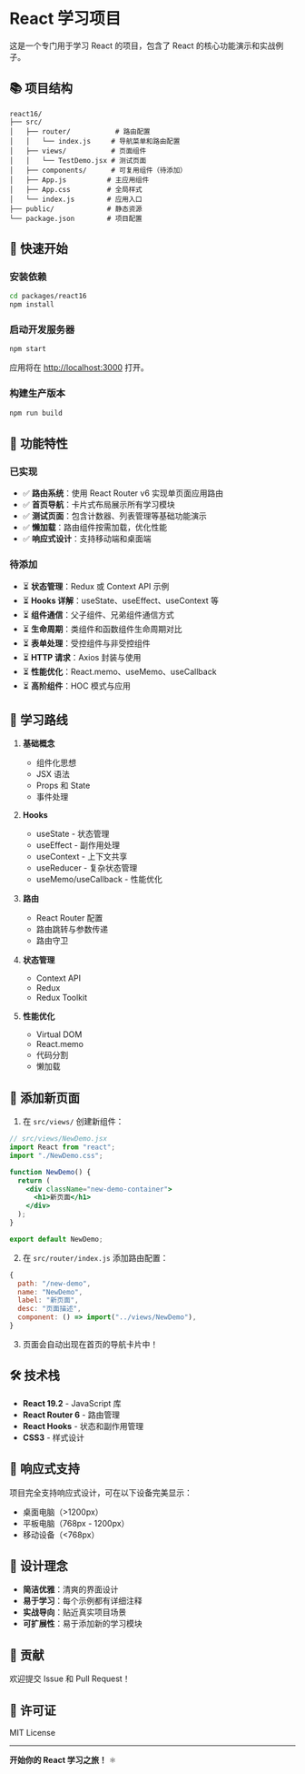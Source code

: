 # React 学习项目

这是一个专门用于学习 React 的项目，包含了 React 的核心功能演示和实战例子。

## 📚 项目结构

```
react16/
├── src/
│   ├── router/           # 路由配置
│   │   └── index.js     # 导航菜单和路由配置
│   ├── views/           # 页面组件
│   │   └── TestDemo.jsx # 测试页面
│   ├── components/      # 可复用组件（待添加）
│   ├── App.js          # 主应用组件
│   ├── App.css         # 全局样式
│   └── index.js        # 应用入口
├── public/             # 静态资源
└── package.json        # 项目配置
```

## 🚀 快速开始

### 安装依赖

```bash
cd packages/react16
npm install
```

### 启动开发服务器

```bash
npm start
```

应用将在 [http://localhost:3000](http://localhost:3000) 打开。

### 构建生产版本

```bash
npm run build
```

## 📖 功能特性

### 已实现

- ✅ **路由系统**：使用 React Router v6 实现单页面应用路由
- ✅ **首页导航**：卡片式布局展示所有学习模块
- ✅ **测试页面**：包含计数器、列表管理等基础功能演示
- ✅ **懒加载**：路由组件按需加载，优化性能
- ✅ **响应式设计**：支持移动端和桌面端

### 待添加

- ⏳ **状态管理**：Redux 或 Context API 示例
- ⏳ **Hooks 详解**：useState、useEffect、useContext 等
- ⏳ **组件通信**：父子组件、兄弟组件通信方式
- ⏳ **生命周期**：类组件和函数组件生命周期对比
- ⏳ **表单处理**：受控组件与非受控组件
- ⏳ **HTTP 请求**：Axios 封装与使用
- ⏳ **性能优化**：React.memo、useMemo、useCallback
- ⏳ **高阶组件**：HOC 模式与应用

## 🎯 学习路线

1. **基础概念**

   - 组件化思想
   - JSX 语法
   - Props 和 State
   - 事件处理

2. **Hooks**

   - useState - 状态管理
   - useEffect - 副作用处理
   - useContext - 上下文共享
   - useReducer - 复杂状态管理
   - useMemo/useCallback - 性能优化

3. **路由**

   - React Router 配置
   - 路由跳转与参数传递
   - 路由守卫

4. **状态管理**

   - Context API
   - Redux
   - Redux Toolkit

5. **性能优化**
   - Virtual DOM
   - React.memo
   - 代码分割
   - 懒加载

## 📝 添加新页面

1. 在 `src/views/` 创建新组件：

```jsx
// src/views/NewDemo.jsx
import React from "react";
import "./NewDemo.css";

function NewDemo() {
  return (
    <div className="new-demo-container">
      <h1>新页面</h1>
    </div>
  );
}

export default NewDemo;
```

2. 在 `src/router/index.js` 添加路由配置：

```javascript
{
  path: "/new-demo",
  name: "NewDemo",
  label: "新页面",
  desc: "页面描述",
  component: () => import("../views/NewDemo"),
}
```

3. 页面会自动出现在首页的导航卡片中！

## 🛠️ 技术栈

- **React 19.2** - JavaScript 库
- **React Router 6** - 路由管理
- **React Hooks** - 状态和副作用管理
- **CSS3** - 样式设计

## 📱 响应式支持

项目完全支持响应式设计，可在以下设备完美显示：

- 桌面电脑（>1200px）
- 平板电脑（768px - 1200px）
- 移动设备（<768px）

## 🎨 设计理念

- **简洁优雅**：清爽的界面设计
- **易于学习**：每个示例都有详细注释
- **实战导向**：贴近真实项目场景
- **可扩展性**：易于添加新的学习模块

## 🤝 贡献

欢迎提交 Issue 和 Pull Request！

## 📄 许可证

MIT License

---

**开始你的 React 学习之旅！** ⚛️
